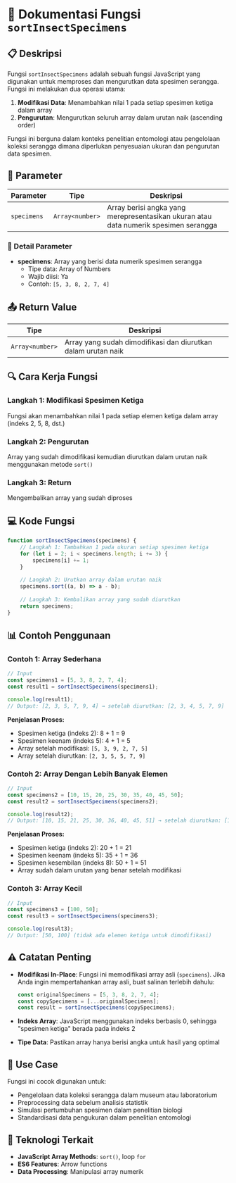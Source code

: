 # 🐛 Dokumentasi Fungsi `sortInsectSpecimens`

## 📋 Deskripsi

Fungsi `sortInsectSpecimens` adalah sebuah fungsi JavaScript yang digunakan untuk memproses dan mengurutkan data spesimen serangga. Fungsi ini melakukan dua operasi utama:

1. **Modifikasi Data**: Menambahkan nilai 1 pada setiap spesimen ketiga dalam array
2. **Pengurutan**: Mengurutkan seluruh array dalam urutan naik (ascending order)

Fungsi ini berguna dalam konteks penelitian entomologi atau pengelolaan koleksi serangga dimana diperlukan penyesuaian ukuran dan pengurutan data spesimen.

## 🔧 Parameter

| Parameter | Tipe | Deskripsi |
|-----------|------|-----------|
| `specimens` | `Array<number>` | Array berisi angka yang merepresentasikan ukuran atau data numerik spesimen serangga |

### 📝 Detail Parameter

- **specimens**: Array yang berisi data numerik spesimen serangga
  - Tipe data: Array of Numbers
  - Wajib diisi: Ya
  - Contoh: `[5, 3, 8, 2, 7, 4]`

## 📤 Return Value

| Tipe | Deskripsi |
|------|-----------|
| `Array<number>` | Array yang sudah dimodifikasi dan diurutkan dalam urutan naik |

## 🔍 Cara Kerja Fungsi

### Langkah 1: Modifikasi Spesimen Ketiga
Fungsi akan menambahkan nilai 1 pada setiap elemen ketiga dalam array (indeks 2, 5, 8, dst.)

### Langkah 2: Pengurutan
Array yang sudah dimodifikasi kemudian diurutkan dalam urutan naik menggunakan metode `sort()`

### Langkah 3: Return
Mengembalikan array yang sudah diproses

## 💻 Kode Fungsi

```javascript
function sortInsectSpecimens(specimens) {
    // Langkah 1: Tambahkan 1 pada ukuran setiap spesimen ketiga
    for (let i = 2; i < specimens.length; i += 3) {
        specimens[i] += 1;
    }
    
    // Langkah 2: Urutkan array dalam urutan naik
    specimens.sort((a, b) => a - b);
    
    // Langkah 3: Kembalikan array yang sudah diurutkan
    return specimens;
}
```

## 📊 Contoh Penggunaan

### Contoh 1: Array Sederhana

```javascript
// Input
const specimens1 = [5, 3, 8, 2, 7, 4];
const result1 = sortInsectSpecimens(specimens1);

console.log(result1);
// Output: [2, 3, 5, 7, 9, 4] → setelah diurutkan: [2, 3, 4, 5, 7, 9]
```

**Penjelasan Proses:**
- Spesimen ketiga (indeks 2): 8 + 1 = 9
- Spesimen keenam (indeks 5): 4 + 1 = 5
- Array setelah modifikasi: `[5, 3, 9, 2, 7, 5]`
- Array setelah diurutkan: `[2, 3, 5, 5, 7, 9]`

### Contoh 2: Array Dengan Lebih Banyak Elemen

```javascript
// Input
const specimens2 = [10, 15, 20, 25, 30, 35, 40, 45, 50];
const result2 = sortInsectSpecimens(specimens2);

console.log(result2);
// Output: [10, 15, 21, 25, 30, 36, 40, 45, 51] → setelah diurutkan: [10, 15, 21, 25, 30, 36, 40, 45, 51]
```

**Penjelasan Proses:**
- Spesimen ketiga (indeks 2): 20 + 1 = 21
- Spesimen keenam (indeks 5): 35 + 1 = 36  
- Spesimen kesembilan (indeks 8): 50 + 1 = 51
- Array sudah dalam urutan yang benar setelah modifikasi

### Contoh 3: Array Kecil

```javascript
// Input
const specimens3 = [100, 50];
const result3 = sortInsectSpecimens(specimens3);

console.log(result3);
// Output: [50, 100] (tidak ada elemen ketiga untuk dimodifikasi)
```

## ⚠️ Catatan Penting

- **Modifikasi In-Place**: Fungsi ini memodifikasi array asli (`specimens`). Jika Anda ingin mempertahankan array asli, buat salinan terlebih dahulu:
  ```javascript
  const originalSpecimens = [5, 3, 8, 2, 7, 4];
  const copySpecimens = [...originalSpecimens];
  const result = sortInsectSpecimens(copySpecimens);
  ```

- **Indeks Array**: JavaScript menggunakan indeks berbasis 0, sehingga "spesimen ketiga" berada pada indeks 2

- **Tipe Data**: Pastikan array hanya berisi angka untuk hasil yang optimal

## 🎯 Use Case

Fungsi ini cocok digunakan untuk:
- Pengelolaan data koleksi serangga dalam museum atau laboratorium
- Preprocessing data sebelum analisis statistik
- Simulasi pertumbuhan spesimen dalam penelitian biologi
- Standardisasi data pengukuran dalam penelitian entomologi

## 🔗 Teknologi Terkait

- **JavaScript Array Methods**: `sort()`, loop `for`
- **ES6 Features**: Arrow functions
- **Data Processing**: Manipulasi array numerik
